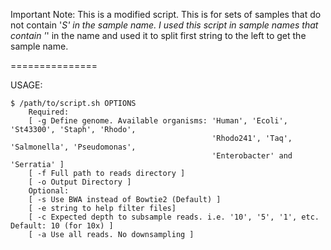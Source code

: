Important Note:
This is a modified script. This is for sets of samples that 
do not contain '_S' in the sample name. 
I used this script in sample names that contain '_' in the name
and used it to split first string to the left to get the sample name.  

===============

USAGE:

    $ /path/to/script.sh OPTIONS
        Required:
        [ -g Define genome. Available organisms: 'Human', 'Ecoli', 'St43300', 'Staph', 'Rhodo',
                                                 'Rhodo241', 'Taq', 'Salmonella', 'Pseudomonas',
                                                 'Enterobacter' and 'Serratia' ]
        [ -f Full path to reads directory ]
        [ -o Output Directory ]
        Optional:
        [ -s Use BWA instead of Bowtie2 (Default) ]
        [ -e string to help filter files]
        [ -c Expected depth to subsample reads. i.e. '10', '5', '1', etc. Default: 10 (for 10x) ]
        [ -a Use all reads. No downsampling ]
